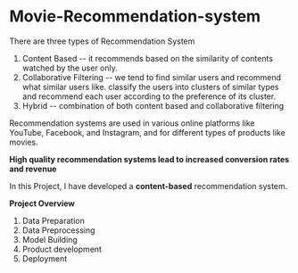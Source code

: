 # Movie-Recommendation-system

There are three types of Recommendation System 
1. Content Based -- it recommends based on the similarity of contents watched by the user only.
2. Collaborative Filtering -- we tend to find similar users and recommend what similar users like. classify the users into clusters of similar types and recommend each user according to the preference of its cluster.
3. Hybrid -- combination of both content based and collaborative filtering

Recommendation systems are used in various online platforms like YouTube, Facebook, and Instagram, and for different types of products like movies.
   
**High quality recommendation systems lead to increased conversion rates and revenue**

In this Project, I have developed a **content-based** recommendation system.

**Project Overview**
1. Data Preparation
2. Data Preprocessing
3. Model Building
4. Product development
5. Deployment


